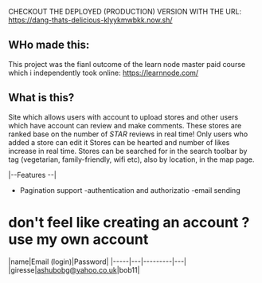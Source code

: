 
 CHECKOUT THE DEPLOYED (PRODUCTION) VERSION WITH THE URL:  https://dang-thats-delicious-klyykmwbkk.now.sh/
  ## WHo made this:
  This project was the fianl outcome of the learn node master paid course which i independently took online: https://learnnode.com/
 ## What is this?

Site which allows users with account to upload stores and other users which have account can review and make comments. 
These stores are  ranked base on the number of *STAR* reviews in real time!
Only users who added a store can edit it
Stores can be hearted and number of likes increase in real time.
Stores can be searched for in the search toolbar by tag (vegetarian, family-friendly, wifi etc), also by location, in the map page.


|--Features --|
- Pagination support
-authentication and authorizatio
-email sending




# don't feel like creating an account ? use my own account

|name|Email (login)|Password|
|-----|---|---------|---|
 |giresse|ashubobg@yahoo.co.uk|bob11|
 




